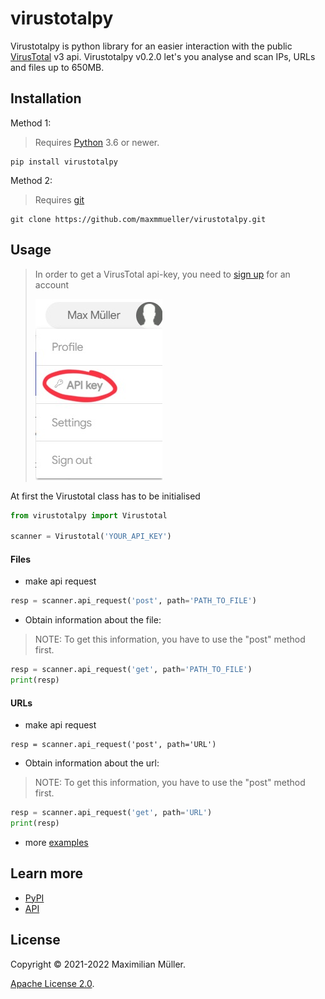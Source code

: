 # virustotalpy
Virustotalpy is python library for an easier interaction with the public [VirusTotal](https://www.virustotal.com/) v3 api. Virustotalpy v0.2.0 let's you analyse and scan IPs, URLs and files up to 650MB.

## Installation
Method 1:
> Requires [Python](https://www.python.org/downloads/) 3.6 or newer.
```
pip install virustotalpy
```

Method 2:
> Requires [git](https://git-scm.com/downloads) 
```
git clone https://github.com/maxmmueller/virustotalpy.git
```

## Usage
>In order to get a VirusTotal api-key, you need to [sign up](https://www.virustotal.com/gui/join-us) for an account
>
> ![VirusTotal view API key](https://raw.githubusercontent.com/maxmmueller/virustotalpy/master/imgs/APIKey.jpeg)


At first the Virustotal class has to be initialised
```python
from virustotalpy import Virustotal

scanner = Virustotal('YOUR_API_KEY')
```
#### Files
- make api request
```python
resp = scanner.api_request('post', path='PATH_TO_FILE')
```
- Obtain information about the file:
> NOTE: To get this information, you have to use the "post" method first.

```python
resp = scanner.api_request('get', path='PATH_TO_FILE')
print(resp)
```

#### URLs

- make api request
```
resp = scanner.api_request('post', path='URL')
```
- Obtain information about the url:
> NOTE: To get this information, you have to use the "post" method first.

```python
resp = scanner.api_request('get', path='URL')
print(resp)
```

- more [examples](examples)

## Learn more

- [PyPI](https://pypi.org/project/virustotalpy)
- [API](https://developers.virustotal.com/reference/overview)


## License

Copyright © 2021-2022 Maximilian Müller.

[Apache License 2.0](LICENSE).
